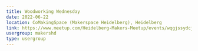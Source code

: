 ```yaml
---
title: Woodworking Wednesday
date: 2022-06-22
location: CoMakingSpace (Makerspace Heidelberg), Heidelberg
link: https://www.meetup.com/Heidelberg-Makers-Meetup/events/wqgjssydcjbdc/
usergroup: makershd
type: usergroup
---
```

